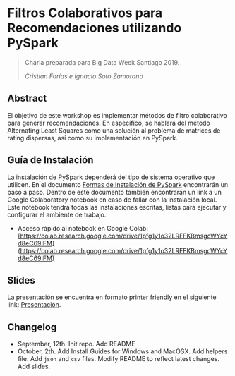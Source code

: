 # Filtros Colaborativos para Recomendaciones utilizando PySpark

> Charla preparada para Big Data Week Santiago 2019.
>
> _Cristian Farías e Ignacio Soto Zamorano_


## Abstract

El objetivo de este workshop es implementar métodos de filtro colaborativo para generar recomendaciones. En específico, se hablará del método Alternating Least Squares como una solución al problema de matrices de rating dispersas, así como su implementación en PySpark.

## Guía de Instalación

La instalación de PySpark dependerá del tipo de sistema operativo que utilicen. En el documento [Formas de Instalación de PySpark](./pdfs/instalacion_pyspark.pdf) encontrarán un paso a paso. Dentro de este documento también encontrarán un link a un Google Colaboratory notebook en caso de fallar con la instalación local. Este notebook tendrá todas las instalaciones escritas, listas para ejecutar y configurar el ambiente de trabajo.

* Acceso rápido al notebook en Google Colab: [https://colab.research.google.com/drive/1pfg1y1o32LRFFKBmsgcWYcYd8eC69IFM](https://colab.research.google.com/drive/1pfg1y1o32LRFFKBmsgcWYcYd8eC69IFM)



## Slides

La presentación se encuentra en formato printer friendly en el siguiente link: [Presentación](./pdfs/printer_friendly_copy.pdf).

## Changelog

* September, 12th. Init repo. Add README
* October, 2th. Add Install Guides for Windows and MacOSX. Add helpers file. Add `json` and `csv` files. Modify README to reflect latest changes. Add slides.
